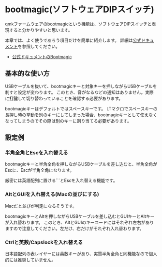 # bootmagic(ソフトウェアDIPスイッチ)

qmkファームウェアの[bootmagic](https://docs.qmk.fm/#/feature_bootmagic)という機能は、ソフトウェアDIPスイッチと表現すると分かりやすいと思います。

本章では、よく使うであろう項目だけを簡単に紹介します。
詳細は[公式ドキュメント](https://docs.qmk.fm/#/feature_bootmagic)を参照してください。

* [公式ドキュメントのBootmagic](https://docs.qmk.fm/#/feature_bootmagic)

## 基本的な使い方

USBケーブルを抜いて、bootmagicキーと対象キーを押しながらUSBケーブルを刺すと設定が変わります。
このとき、音がなるなどの通知はありません。実際に打鍵して切り替わっていることを確認する必要があります。

bootmagicキーはデフォルトではスペースキーです。
LTマクロでスペースキーの長押し時の挙動を別のキーにしてしまった場合、bootmagicキーとして使えなくなってしまうのでその際は別のキーに割り当てる必要があります。

## 設定例

### 半角全角とEscを入れ替える

bootmagicキーと半角全角を押しながらUSBケーブルを差し込むと、半角全角がEscに、Escが半角全角になります。

厳密には英語配列に置ける`\``とEscを入れ替える機能です。

### AltとGUIを入れ替える(Macの並びにする)

Macだと並びが判定になるそうです。

bootmagicキーとAltを押しながらUSBケーブルを差し込むとGUIキーとAltキーが入れ替わります。
このとき、AltとGUIのキーコードにはそれぞれ左右がありますので注意してください。左だけ、右だけがそれぞれ入れ替わります。

### Ctrlと英数/Capslockを入れ替える

日本語配列の表レイヤーには英数キーがあり、実質半角全角と同機能なので個人的には推奨していません。
